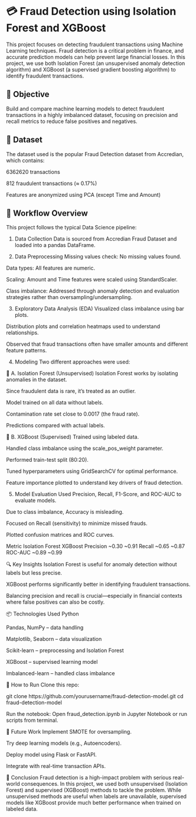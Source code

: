 # 💳 Fraud Detection using Isolation Forest and XGBoost
This project focuses on detecting fraudulent transactions using Machine Learning techniques. Fraud detection is a critical problem in finance, and accurate prediction models can help prevent large financial losses. In this project, we use both Isolation Forest (an unsupervised anomaly detection algorithm) and XGBoost (a supervised gradient boosting algorithm) to identify fraudulent transactions.

## 🧠 Objective
Build and compare machine learning models to detect fraudulent transactions in a highly imbalanced dataset, focusing on precision and recall metrics to reduce false positives and negatives.

## 📂 Dataset
The dataset used is the popular Fraud Detection dataset from Accredian, which contains:

6362620 transactions

812 fraudulent transactions (≈ 0.17%)

Features are anonymized using PCA (except Time and Amount)

## 🔄 Workflow Overview
This project follows the typical Data Science pipeline:

1. Data Collection
Data is sourced from Accredian Fraud Dataset and loaded into a pandas DataFrame.

2. Data Preprocessing
Missing values check: No missing values found.

Data types: All features are numeric.

Scaling: Amount and Time features were scaled using StandardScaler.

Class imbalance: Addressed through anomaly detection and evaluation strategies rather than oversampling/undersampling.

3. Exploratory Data Analysis (EDA)
Visualized class imbalance using bar plots.

Distribution plots and correlation heatmaps used to understand relationships.

Observed that fraud transactions often have smaller amounts and different feature patterns.

4. Modeling
Two different approaches were used:

🔹 A. Isolation Forest (Unsupervised)
Isolation Forest works by isolating anomalies in the dataset.

Since fraudulent data is rare, it’s treated as an outlier.

Model trained on all data without labels.

Contamination rate set close to 0.0017 (the fraud rate).

Predictions compared with actual labels.

🔹 B. XGBoost (Supervised)
Trained using labeled data.

Handled class imbalance using the scale_pos_weight parameter.

Performed train-test split (80:20).

Tuned hyperparameters using GridSearchCV for optimal performance.

Feature importance plotted to understand key drivers of fraud detection.

5. Model Evaluation
Used Precision, Recall, F1-Score, and ROC-AUC to evaluate models.

Due to class imbalance, Accuracy is misleading.

Focused on Recall (sensitivity) to minimize missed frauds.

Plotted confusion matrices and ROC curves.

Metric	Isolation Forest	XGBoost
Precision	~0.30	~0.91
Recall	~0.65	~0.87
ROC-AUC	~0.89	~0.99

🔍 Key Insights
Isolation Forest is useful for anomaly detection without labels but less precise.

XGBoost performs significantly better in identifying fraudulent transactions.

Balancing precision and recall is crucial—especially in financial contexts where false positives can also be costly.

📦 Technologies Used
Python

Pandas, NumPy – data handling

Matplotlib, Seaborn – data visualization

Scikit-learn – preprocessing and Isolation Forest

XGBoost – supervised learning model

Imbalanced-learn – handled class imbalance

🚀 How to Run
Clone this repo:

<p>
git clone https://github.com/yourusername/fraud-detection-model.git
cd fraud-detection-model
</p>

Run the notebook:
Open fraud_detection.ipynb in Jupyter Notebook or run scripts from terminal.

📝 Future Work
Implement SMOTE for oversampling.

Try deep learning models (e.g., Autoencoders).

Deploy model using Flask or FastAPI.

Integrate with real-time transaction APIs.

📌 Conclusion
Fraud detection is a high-impact problem with serious real-world consequences. In this project, we used both unsupervised (Isolation Forest) and supervised (XGBoost) methods to tackle the problem. While unsupervised methods are useful when labels are unavailable, supervised models like XGBoost provide much better performance when trained on labeled data.


